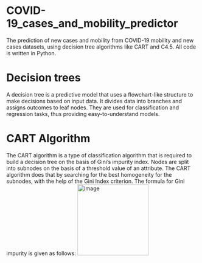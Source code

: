 # COVID-19_cases_and_mobility_predictor
The prediction of new cases and mobility from COVID-19 mobility and new cases datasets, using decision tree algorithms like CART and C4.5.
All code is written in Python.

# Decision trees
A decision tree is a predictive model that uses a flowchart-like structure to make decisions based on input data. It divides data into branches and assigns outcomes to leaf nodes. They are used for classification and regression tasks, thus providing easy-to-understand models.

# CART Algorithm
  The CART algorithm is a type of classification algorithm that is required to build a decision tree on the basis of Gini’s impurity index. Nodes are split into subnodes on 
  the basis of a threshold value of an attribute. The CART algorithm does that by searching for the best homogeneity for the subnodes, with the help of the Gini Index 
  criterion.
  The formula for Gini impurity is given as follows:
  <img width="187" alt="image" src="https://github.com/snehita1212/COVID-19_cases_and_mobility_predictor/assets/92868475/12c34309-029d-47f4-898b-b32910a40baa">
